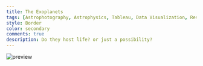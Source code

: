 ```yaml
---
title: The Exoplanets
tags: [Astrophotography, Astrophysics, Tableau, Data Visualization, Research]
style: Border
color: secondary
comments: true
description: Do they host life? or just a possibility?
---
```


![preview](https://i.postimg.cc/3wfcC3RT/gamepost.png)


